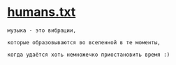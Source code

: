 # [humans.txt](humans.txt)

```
музыка - это вибрации,
```

```
которые образовываются во вселенной в те моменты,
```

```
когда удаётся хоть немножечко приостановить время :)
```
